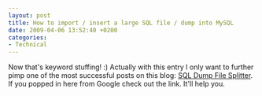 ```yaml
---
layout: post
title: How to import / insert a large SQL file / dump into MySQL
date: 2009-04-06 13:52:40 +0200
categories:
- Technical
---
```

Now that's keyword stuffing! :) Actually with this entry I only want to further pimp one of the most successful posts on this blog: <a href="http://www.rusiczki.net/2007/01/24/sql-dump-file-splitter/">SQL Dump File Splitter</a>. If you popped in here from Google check out the link. It'll help you.

